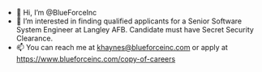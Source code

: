 - 👋 Hi, I’m @BlueForceInc
- 👀 I’m interested in finding qualified applicants for a Senior Software System Engineer at Langley AFB. Candidate must have Secret Security Clearance.
- 📫 You can reach me at khaynes@blueforceinc.com or apply at https://www.blueforceinc.com/copy-of-careers


